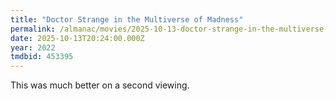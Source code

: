 ```yaml
---
title: "Doctor Strange in the Multiverse of Madness"
permalink: /almanac/movies/2025-10-13-doctor-strange-in-the-multiverse-of-madness/index.html
date: 2025-10-13T20:24:00.000Z
year: 2022
tmdbid: 453395
---
```


This was much better on a second viewing. 